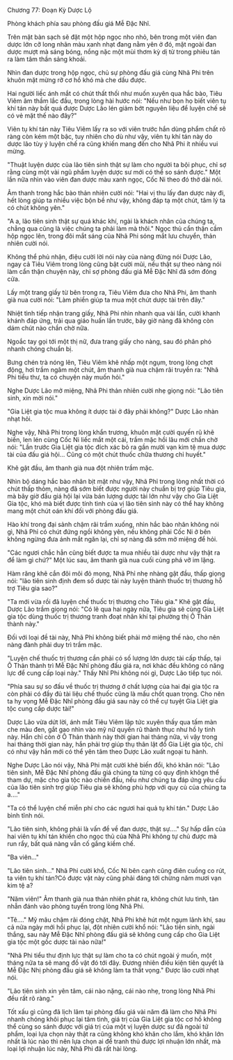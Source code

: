 




Chương 77: Đoạn Kỳ Dược Lộ


Phòng khách phía sau phòng đấu giá Mễ Đặc Nhĩ.

Trên mặt bàn sạch sẽ đặt một hộp ngọc nho nhỏ, bên trong một viên đan dược lớn cỡ long nhãn màu xanh nhạt đang nằm yên ở đó, mặt ngoài đan dược mượt mà sáng bóng, nồng nặc một mùi thơm kỳ dị từ trong phiêu tán ra làm tâm thần sảng khoái.

Nhìn đan dược trong hộp ngọc, chủ sự phòng đấu giá cùng Nhã Phi trên khuôn mặt mừng rỡ cơ hồ khó mà che dấu được.

Hai người liếc ánh mắt có chút thất thối như muốn xuyên qua hắc bào, Tiêu Viêm âm thầm lắc đầu, trong lòng hài hước nói: "Nếu như bọn họ biết viên tụ khí tán này bất quá được Dược Lão lén giảm bớt nguyên liệu để luyện chế sẽ có vẻ mặt thế nào đây?"

Viên tụ khí tán này Tiêu Viêm lấy ra so với viên trước hắn dùng phẩm chất rõ ràng còn kém một bậc, tuy nhiên cho dù như vậy, viên tụ khí tán này do dược lão tùy ý luyện chế ra cũng khiến mang đến cho Nhã Phi ít nhiều vui mừng.

"Thuật luyện dược của lão tiên sinh thật sự làm cho người ta bội phục, chỉ sợ rằng cùng một vài ngũ phẩm luyện dược sư mới có thể so sánh được." Một lần nữa nhìn vào viên đan dược màu xanh ngọc, Cốc Ni theo đó thở dài nói.

Âm thanh trong hắc bào thản nhiên cười nói: "Hai vị thu lấy đan dược này đi, hết lòng giúp ta nhiều việc bộn bề như vậy, không đáp tạ một chút, tâm lý ta có chút không yên."

"A a, lão tiên sinh thật sự quá khác khí, ngài là khách nhân của chúng ta, chẳng qua cũng là việc chúng ta phải làm mà thôi." Ngọc thủ cẩn thận cầm hộp ngọc lên, trong đôi mắt sáng của Nhã Phi sóng mắt lưu chuyển, thản nhiên cười nói.

Không thể phủ nhận, điệu cười lời nói này của nàng đừng nói Dược Lão, ngay cả Tiêu Viêm trong lòng cũng bật cười mũi, nếu thật sự theo nàng nói làm cẩn thận chuyện này, chỉ sợ phòng đấu giá Mễ Đặc Nhĩ đã sớm đóng cửa.

Lấy một trang giấy từ bên trong ra, Tiêu Viêm đưa cho Nhã Phi, âm thanh già nua cười nói: "Làm phiền giúp ta mua một chút dược tài trên đây."

Nhiệt tình tiếp nhận trang giấy, Nhã Phi nhìn nhanh qua vài lần, cười khanh khánh đáp ứng, trải qua giáo huấn lần trước, bây giờ nàng đã không còn dám chút nào chần chờ nữa.

Ngoắc tay gọi tới một thị nữ, đưa trang giấy cho nàng, sau đó phân phó nhanh chóng chuẩn bị.

Bưng chén trà nóng lên, Tiêu Viêm khẽ nhấp một ngụm, trong lòng chợt động, hơi trầm ngâm một chút, âm thanh già nua chậm rãi truyền ra: "Nhã Phi tiểu thư, ta có chuyện này muốn hỏi."

Nghe Dược Lão mở miệng, Nhã Phi thản nhiên cười nhẹ giọng nói: "Lão tiên sinh, xin mời nói."

"Gia Liệt gia tộc mua không ít dược tài ở đây phải không?" Dược Lão nhàn nhạt hỏi.

Nghe vậy, Nhã Phi trong lòng khẩn trương, khuôn mặt cười quyến rũ khẽ biến, len lén cùng Cốc Ni liếc mắt một cái, trầm mặc hồi lâu mới chần chờ nói: "Lần trước Gia Liệt gia tộc đích xác bỏ ra gần mười vạn kim tệ mua dược tài của đấu giá hội... Cũng có một chút thuốc chữa thương chỉ huyết."

Khẽ gật đầu, âm thanh già nua đột nhiên trầm mặc.

Nhìn bộ dáng hắc bào nhân bịt mặt như vậy, Nhã Phỉ trong lòng nhất thời có chút thấp thỏm, nàng đã sớm biết được người này chuẩn bị trợ giúp Tiêu gia, mà bây giờ đấu giá hội lại vừa bán lượng dược tài lớn như vậy cho Gia Liệt Gia tộc, khó mà biết được tính tình của vị lão tiên sinh này có thể hay không mang một chút oán khí đối với phòng đấu giá.

Hào khí trong đại sảnh chậm rãi trầm xuống, nhìn hắc bào nhân không nói gì, Nhã Phỉ có chút đứng ngồi không yên, nếu không phải Cốc Ni ở bên không ngừng đưa ánh mắt ngăn lại, chỉ sợ nàng đã sớm mở miệng để hỏi.

"Các ngươi chắc hẳn cũng biết được ta mua nhiều tài dược như vậy thật ra để làm gì chứ?" Một lúc sau, âm thanh già nua cuối cùng phá vỡ im lặng.

Hàm răng khẽ cắn đôi môi đỏ mọng, Nhã Phỉ nhẹ nhàng gật đầu, thấp giọng nói: "lão tiên sinh định đem số dược tài này luyện thành thuốc trị thương hỗ trợ Tiêu gia sao?"

"Ta mới vừa rồi đã luyện chế thuốc trị thương cho Tiêu gia." Khẽ gật đầu, Dược Lão trầm giọng nói: "Có lẽ qua hai ngày nữa, Tiêu gia sẽ cùng Gia Liệt gia tộc dùng thuốc trị thương tranh đoạt nhân khí tại phường thị Ô Thản thành này."

Đối với loại đề tài này, Nhã Phỉ không biết phải mở miệng thế nào, cho nên nàng đành phải duy trì trầm mặc.

"Luyện chế thuốc trị thương cần phải có số lượng lớn dược tài cấp thấp, tại Ô Thản thành trì Mễ Đặc Nhĩ phòng đấu giá ra, nơi khác đều không có năng lực để cung cấp loại này." Thấy Nhĩ Phi không nói gì, Dược Lão tiếp tục nói.

"Phía sau sự so đấu về thuốc trị thương ở chất lượng của hai đại gia tộc ra còn phải có đầy đủ tài liệu chế thuốc cũng là mấu chốt quan trọng. Cho nên ta hy vọng Mễ Đặc Nhĩ phòng đấu giá sau này có thể cự tuyệt Gia Liệt gia tộc cung cấp dược tài!"

Dược Lão vừa dứt lời, ánh mắt Tiêu Viêm lập tức xuyên thấy qua tấm màn che màu đen, gắt gao nhìn vào mỹ nữ quyến rũ thành thục như hồ ly tinh này. Hắn chỉ còn ở Ô Thản thành này thời gian hai tháng nữa, vì vậy trong hai tháng thời gian này, hắn phải trợ giúp thụ thân lật đổ Gia Liệt gia tộc, chỉ có như vậy hắn mới có thể yên tâm theo Dược Lão xuất ngoại tu hành.

Nghe Dược Lão nói vậy, Nhã Phi mặt cười khẽ biến đổi, khó khăn nói: "Lão tiên sinh, Mễ Đặc Nhĩ phòng đấu giá chúng ta từng có quy định khôgn thể tham dự, mặc cho gia tộc nào chiến đấu, nếu như chúng ta đáp ứng yêu cầu của lão tiên sinh trợ giúp Tiêu gia sẽ không phù hợp với quy củ của chúng ta a...."

"Ta có thể luyện chế miễn phí cho các ngươi hai quả tụ khí tán." Dược Lão bình tĩnh nói.

"Lão tiên sinh, không phải là vấn đề về đan dược, thật sự...." Sự hấp dẫn của hai viên tụ khí tán khiến cho ngọc thủ của Nhã Phi không tự chủ được mà run rẩy, bất quá nàng vẫn cố gắng kiềm chế.

"Ba viên..."

"Lão tiên sinh..." Nhã Phi cười khổ, Cốc Ni bên cạnh cũng điên cuồng co rút, ta viên tụ khí tán?Có được vật này cũng phải đáng tới chừng năm mươi vạn kim tệ a?

"Năm viên!" Âm thanh già nua thản nhiên phát ra, không chút lưu tình, tàn nhẫn đánh vào phòng tuyến trong lòng Nhã Phi.

"Tê...." Mỹ mâu chậm rãi đóng chặt, Nhã Phi khẽ hút một ngụm lãnh khí, sau cả nửa ngày mới hồi phục lại, đột nhiên cười khổ nói: "Lão tiên sinh, ngài thắng, sau này Mễ Đặc Nhĩ phòng đấu giá sẽ không cung cấp cho Gia Liệt gia tộc một gốc dược tài nào nữa!"

"Nhã Phi tiểu thư định lực thật sự làm cho ta có chút ngoài ý muốn, một tháng nữa ta sẽ mang đồ vật đó tới đây. Đương nhiên điều kiện tiên quyết là Mễ Đặc Nhị phòng đấu giá sẽ không làm ta thất vọng." Được lão cười nhạt nói.

"Lão tiên sinh xin yên tâm, cái nào nặng, cái nào nhẹ, trong lòng Nhã Phi đều rất rõ ràng."

Tốt xấu gì cũng đã lịch lãm tại phòng đấu giá vài năm đã làm cho Nhã Phi nhanh chóng khôi phục lại tâm tình, giá trị của Gia Liệt gia tộc cơ hồ không thể cùng so sánh được với giá trị của một vị luyện dược sư đã ngoài tứ phẩm, loại lựa chọn này thật ra cũng không khó khăn cho lắm, khó khăn lớn nhất là lúc nào thì nên lựa chọn ai để tranh thủ được lợi nhuận lớn nhất, mà loại lợi nhuận lúc này, Nhã Phi đã rất hài lòng.




